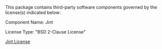This package contains third-party software components governed by the license(s) indicated below:

Component Name: Jint

License Type: "BSD 2-Clause License"

[Jint License](https://github.com/sebastienros/jint/blob/main/LICENSE.txt)
